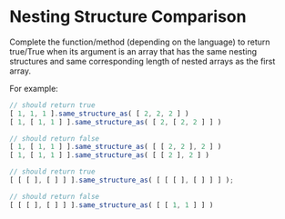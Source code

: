 # Nesting Structure Comparison

Complete the function/method (depending on the language) to return true/True when its argument is an array that has the same nesting structures and same corresponding length of nested arrays as the first array.

For example:

```javascript
// should return true
[ 1, 1, 1 ].same_structure_as( [ 2, 2, 2 ] )
[ 1, [ 1, 1 ] ].same_structure_as( [ 2, [ 2, 2 ] ] )

// should return false
[ 1, [ 1, 1 ] ].same_structure_as( [ [ 2, 2 ], 2 ] )
[ 1, [ 1, 1 ] ].same_structure_as( [ [ 2 ], 2 ] )

// should return true
[ [ [ ], [ ] ] ].same_structure_as( [ [ [ ], [ ] ] ] );

// should return false
[ [ [ ], [ ] ] ].same_structure_as( [ [ 1, 1 ] ] )
```
